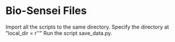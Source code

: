 # Bio-Sensei Files
Import all the scripts to the same directory. 
Specify the directory at "local_dir = r''"
Run the script save_data.py.

